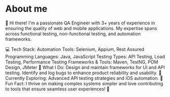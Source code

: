 # About me
👋 Hi there! I'm a passionate QA Engineer with 3+ years of experience in ensuring the quality of web and mobile applications. My expertise spans across functional testing, non-functional testing, and automation frameworks.

💻 Tech Stack:
Automation Tools: Selenium, Appium, Rest Assured
Programming Languages: Java, JavaScript
Testing Types: API Testing, Load Testing, Performance Testing
Frameworks & Tools: Maven, TestNG, POM Design, JMeter
🚀 What I Do:
Design and maintain frameworks for UI and API testing.
Identify and log bugs to enhance product reliability and usability.
🌱 Currently Exploring:
Advanced API testing strategies and iOS automation.
🌟 Fun Fact:
I thrive on making complex systems simpler and love contributing to tools that ensure seamless user experiences! 🚀
